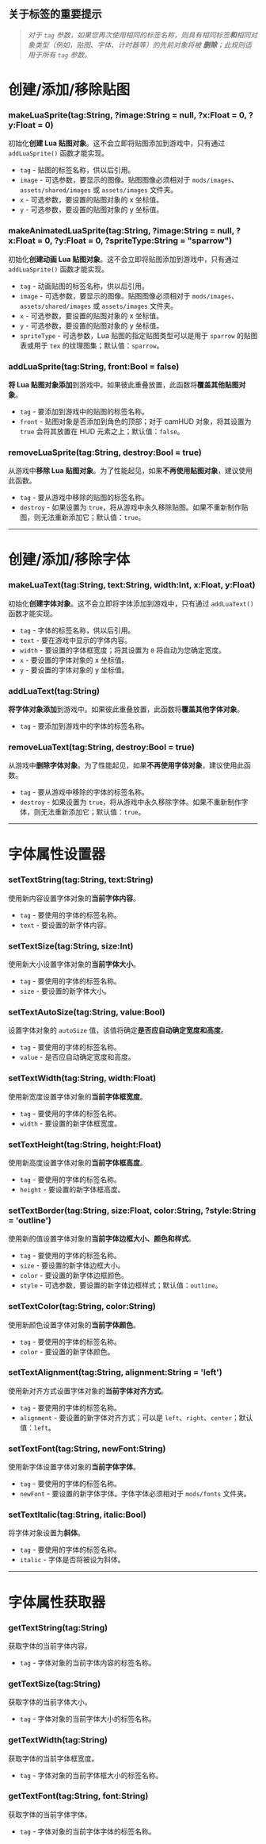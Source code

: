 ## 关于标签的重要提示

> _对于 `tag` 参数，如果您再次使用相同的标签名称，则具有相同标签**和**相同对象类型（例如，贴图、字体、计时器等）的先前对象将被 **删除**；此规则适用于所有 `tag` 参数。_

# 创建/添加/移除贴图

### makeLuaSprite(tag:String, ?image:String = null, ?x:Float = 0, ?y:Float = 0)
初始化**创建 Lua 贴图对象**。这不会立即将贴图添加到游戏中，只有通过 `addLuaSprite()` 函数才能实现。

- `tag` -  贴图的标签名称，供以后引用。
- `image` - 可选参数，要显示的图像。贴图图像必须相对于 `mods/images`、`assets/shared/images` 或 `assets/images` 文件夹。
- `x` -  可选参数，要设置的贴图对象的 x 坐标值。
- `y` -  可选参数，要设置的贴图对象的 y 坐标值。

### makeAnimatedLuaSprite(tag:String, ?image:String = null, ?x:Float = 0, ?y:Float = 0, ?spriteType:String = "sparrow")
初始化**创建动画 Lua 贴图对象**。这不会立即将贴图添加到游戏中，只有通过 `addLuaSprite()` 函数才能实现。

- `tag` - 动画贴图的标签名称，供以后引用。
- `image` - 可选参数，要显示的图像。贴图图像必须相对于 `mods/images`、`assets/shared/images` 或 `assets/images` 文件夹。
- `x` - 可选参数，要设置的贴图对象的 x 坐标值。
- `y` - 可选参数，要设置的贴图对象的 y 坐标值。
- `spriteType` - 可选参数，Lua 贴图的指定贴图类型可以是用于 `sparrow` 的贴图表或用于 `tex` 的纹理图集；默认值：`sparrow`。

### addLuaSprite(tag:String, front:Bool = false)
**将 Lua 贴图对象添加**到游戏中。如果彼此重叠放置，此函数将**覆盖其他贴图对象**。

- `tag` - 要添加到游戏中的贴图的标签名称。
- `front` - 贴图对象是否添加到角色的顶部；对于 camHUD 对象，将其设置为 `true` 会将其放置在 HUD 元素之上；默认值：`false`。

### removeLuaSprite(tag:String, destroy:Bool = true)
从游戏中**移除 Lua 贴图对象**。为了性能起见，如果**不再使用贴图对象**，建议使用此函数。

- `tag` - 要从游戏中移除的贴图的标签名称。
- `destroy` - 如果设置为 `true`，将从游戏中永久移除贴图。如果不重新制作贴图，则无法重新添加它；默认值：`true`。

***

# 创建/添加/移除字体

### makeLuaText(tag:String, text:String, width:Int, x:Float, y:Float)
初始化**创建字体对象**。这不会立即将字体添加到游戏中，只有通过 `addLuaText()` 函数才能实现。

- `tag` - 字体的标签名称，供以后引用。
- `text` - 要在游戏中显示的字体内容。
- `width` - 要设置的字体框宽度；将其设置为 `0` 将自动为您确定宽度。
- `x` -  要设置的字体对象的 x 坐标值。
- `y` -  要设置的字体对象的 y 坐标值。

### addLuaText(tag:String)
**将字体对象添加**到游戏中。如果彼此重叠放置，此函数将**覆盖其他字体对象**。

- `tag` - 要添加到游戏中的字体的标签名称。

### removeLuaText(tag:String, destroy:Bool = true)
从游戏中**删除字体对象**。为了性能起见，如果**不再使用字体对象**，建议使用此函数。

- `tag` - 要从游戏中移除的字体的标签名称。
- `destroy` - 如果设置为 `true`，将从游戏中永久移除字体。如果不重新制作字体，则无法重新添加它；默认值：`true`。

***

# 字体属性设置器

### setTextString(tag:String, text:String)
使用新内容设置字体对象的**当前字体内容**。

- `tag` -  要使用的字体的标签名称。
- `text` -  要设置的新字体内容。

### setTextSize(tag:String, size:Int)
使用新大小设置字体对象的**当前字体大小**。

- `tag` -  要使用的字体的标签名称。
- `size` -  要设置的新字体大小。

### setTextAutoSize(tag:String, value:Bool)
设置字体对象的 `autoSize` 值，该值将确定**是否应自动确定宽度和高度**。

- `tag` -  要使用的字体的标签名称。
- `value` -  是否应自动确定宽度和高度。

### setTextWidth(tag:String, width:Float)
使用新宽度设置字体对象的**当前字体框宽度**。

- `tag` -  要使用的字体的标签名称。
- `width` -  要设置的新字体框宽度。

### setTextHeight(tag:String, height:Float)
使用新高度设置字体对象的**当前字体框高度**。

- `tag` -  要使用的字体的标签名称。
- `height` -  要设置的新字体框高度。

### setTextBorder(tag:String, size:Float, color:String, ?style:String = 'outline')
使用新的值设置字体对象的**当前字体边框大小、颜色和样式**。

- `tag` -  要使用的字体的标签名称。
- `size` -  要设置的新字体边框大小。
- `color` -  要设置的新字体边框颜色。
- `style` -  可选参数，要设置的新字体边框样式；默认值：`outline`。

### setTextColor(tag:String, color:String)
使用新颜色设置字体对象的**当前字体颜色**。

- `tag` -  要使用的字体的标签名称。
- `color` -  要设置的新字体颜色。

### setTextAlignment(tag:String, alignment:String = 'left')
使用新对齐方式设置字体对象的**当前字体对齐方式**。

- `tag` -  要使用的字体的标签名称。
- `alignment` -  要设置的新字体对齐方式；可以是 `left`、`right`、`center`；默认值：`left`。

### setTextFont(tag:String, newFont:String)
使用新字体设置字体对象的**当前字体字体**。

- `tag` -  要使用的字体的标签名称。
- `newFont` -  要设置的新字体字体。字体字体必须相对于 `mods/fonts` 文件夹。

### setTextItalic(tag:String, italic:Bool)
将字体对象设置为**斜体**。

- `tag` -  要使用的字体的标签名称。
- `italic` -  字体是否将被设为斜体。

***

# 字体属性获取器

### getTextString(tag:String)
获取字体的当前字体内容。

- `tag` -  字体对象的当前字体内容的标签名称。

### getTextSize(tag:String)
获取字体的当前字体大小。

- `tag` -  字体对象的当前字体大小的标签名称。

### getTextWidth(tag:String)
获取字体的当前字体框宽度。

- `tag` -  字体对象的当前字体框大小的标签名称。

### getTextFont(tag:String, font:String)
获取字体的当前字体字体。

- `tag` -  字体对象的当前字体字体的标签名称。 
